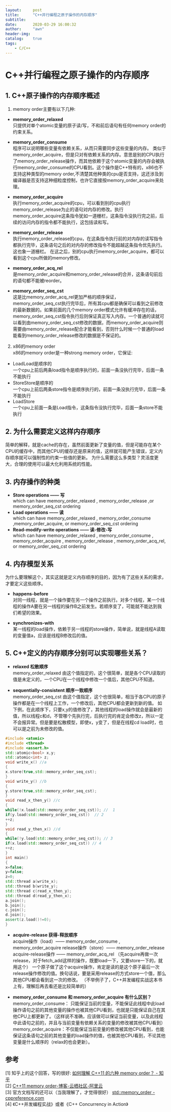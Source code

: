 ```yaml
---
layout:     post
title:      "C++并行编程之原子操作的内存顺序"
subtitle:
date:       2020-03-29 16:00:32
author:     "awn"
header-img: 
catalog:    true
tags:
    - C/C++ 
---
```

# C++并行编程之原子操作的内存顺序

## 1. C++原子操作的内存顺序概述
1.  memory order主要有以下几种:
- **memory_order_relaxed**  
只提供对单个atomic变量的原子读/写，不和前后语句有任何memory order的约束关系。

- **memory_order_consume**  
程序可以说明哪些变量有依赖关系，从而只需要同步这些变量的内存。
类似于memory_order_acquire，但是只对有依赖关系的内存。意思是别的CPU执行了memory_order_release操作，而其他依赖于这个atomic变量的内存会被执行memory_order_consume的CPU看到。这个操作是C++特有的，x86也不支持这种类型的memory order,不清楚其他种类的cpu是否支持，这还涉及到编译器是否支持这种细粒度控制，也许它直接按memory_order_acquire来处理。

- **memory_order_acquire**  
执行memory_order_acquire的cpu，可以看到别的cpu执行memory_order_release为止的语句对内存的修改。执行memory_order_acquire这条指令犹如一道栅栏，这条指令没执行完之前，后续的访问内存的指令都不能执行，这包括读和写。

- **memory_order_release**  
执行memory_order_release的cpu，在这条指令执行前的对内存的读写指令都执行完毕，这条语句之后的对内存的修改指令不能超越这条指令优先执行。这也象一道栅栏。
在这之后，别的cpu执行memory_order_acquire，都可以看到这个cpu所做的memory修改。

- **memory_order_acq_rel**  
是memory_order_acquire和memory_order_release的合并，这条语句前后的语句都不能被reorder。

- **memory_order_seq_cst**  
这是比memory_order_acq_rel更加严格的顺序保证，memory_order_seq_cst执行完毕后，所有其cpu都是确保可以看到之前修改的最新数据的。如果前面的几个memory order模式允许有缓冲存在的话，memory_order_seq_cst指令执行后则保证真正写入内存。一个普通的读就可以看到由memory\_order\_seq\_cst修改的数据，而memory\_order\_acquire则需要由memory\_order\_release配合才能看到，否则什么时候一个普通的load能看到memory\_order\_release修改的数据是不保证的。

2. x86的memory order  
x86的memory order是一种strong memory order，它保证:
- LoadLoad是顺序的  
一个cpu上前后两条load指令是顺序执行的，前面一条没执行完毕，后面一条不能执行
- StoreStore是顺序的  
一个cpu上前后两条store指令是顺序执行的，前面一条没执行完毕，后面一条不能执行
- LoadStore  
一个cpu上前面一条是Load指令，这条指令没执行完毕，后面一条store不能执行

## 2. 为什么需要定义这样内存顺序
简单的解释，就是cache的存在，虽然前面更新了变量的值，但是可能存在某个CPU的缓存中，而其他CPU的缓存还是原来的值，这样就可能产生错误，定义内存顺序就可以强制性的约束一些值的更新。
为什么需要这么多类型？灵活度更大，合理的使用可以最大化利用系统的性能。

## 3. 内存操作的种类
- **Store operations —— 写**  
which can have  memory_order_relaxed ,  memory_order_release ,or  memory_order_seq_cst ordering
- **Load operations —— 读**  
which can have  memory_order_relaxed ,  memory_order_consume ,memory_order_acquire, or  memory_order_seq_cst ordering
- **Read-modify-write operations —— 读-修改-写**  
which can have  memory_order_relaxed ,  memory_order_consume ,  memory_order_acquire ,  memory_order_release ,  memory_order_acq_rel, or  memory_order_seq_cst ordering

## 4. 内存模型关系
为什么要理解这个，其实这就是定义内存顺序的目的，因为有了这些关系的需求，才要定义这些顺序。

- **happens-before**  
对同一线程，就是一个操作要在另一个操作之前执行。对多个线程，某一个线程的操作A要在另一线程的操作B之前发生。若顺序变了，可能就不能达到我们希望的效果。

- **synchronizes-with**  
某一线程的load操作，依赖于另一线程的store操作，简单说，就是线程A读取的变量值a，应该是线程B修改后的值。

## 5. C++定义的内存顺序分别可以实现哪些关系？
- **relaxed 松散顺序**  
memory_order_relaxed 由这个值指定的，这个很简单，就是各个CPU读取的值是未定义的，一个CPU在一个线程中修改一个值后，其他CPU不知道。

- **sequentially-consistent 顺序一致顺序**  
memory_order_seq_cst 由这个值指定，这个也很简单，相当于各CPU的原子操作都是在一个线程上工作，一个修改后，其他CPU都会更新到新的值。
如下例，在此顺序下，只要x,y的值修改了，其他线程的load操作就会是最新的值，所以线程c和d，不管哪个先执行完，后执行完的肯定会修改z，所以一定不会报异常。但是要是松散模型，即使x，y变了，但是在线程cd load时，也可以是之前为未修改的值。

```c++
#include <atomic>
#include <thread>
#include <assert.h>
std::atomic<bool> x,y;
std::atomic<int> z;
void write_x() //a
{
x.store(true,std::memory_order_seq_cst);
}
void write_y() //b
{
y.store(true,std::memory_order_seq_cst);
}
void read_x_then_y() //c
{
while(!x.load(std::memory_order_seq_cst)); //  1
if(y.load(std::memory_order_seq_cst))  // 2
++z;
}
void read_y_then_x() //d
{
while(!y.load(std::memory_order_seq_cst)); // 3
if(x.load(std::memory_order_seq_cst)) // 4
++z;
}
int main()
{
x=false;
y=false;
z=0;
std::thread a(write_x);
std::thread b(write_y);
std::thread c(read_x_then_y);
std::thread d(read_y_then_x);
a.join();
b.join();
c.join();
d.join();
assert(z.load()!=0);
}
```


- **acquire-release 获得-释放顺序**  
acquire操作（load）—— memory_order_consume ,  memory_order_acquire 
release操作（store）—— memory_order_release 
acquire-release操作 —— memory_order_acq_rel （先acquire再做一次release，对于fetch_add这样的操作，既要load一下，又要store一下的，就用这个）
一个原子做了这个acquire操作，肯定是读的是这个原子最后一次release操作修改的值。换句话说，要是采用release的方式store一个值，那么其他CPU都会看到这一次的修改。
（不举例子了，C++并发编程实战这本书上有，理解后再去看还是比较简单的）


- **memory_order_consume 和 memory_order_acquire 有什么区别？**  
memory_order_consume： 只能保证当前的变量，不能保证此线程中此load操作语句之前的其他变量的操作也被其他CPU看到，也就是只能保证自己在其他CPU上都更新了。（这样说不准确，应该做可以保证当前变量，以及此线程中此语句之前的，并且与当前变量有依赖关系的变量的修改被其他CPU看到）
memory_order_acquire：不仅能保证当前变量的修改被其他CPU看到，也能保证这条语句之前的其他变量的load操作的值，也被其他CPU看到，不论其他变量是什么顺序的（relax的也会更新）。



## 参考
[1] 知乎上的这个回答，写的很好:  [如何理解 C++11 的六种 memory order？ - 知乎](https://www.zhihu.com/question/24301047/answer/83422523)  
[2] [C++11 memory order-博客-云栖社区-阿里云](https://yq.aliyun.com/articles/178989)  
[3] 官方文档写的还可以（当我理解了，才觉得很好） [std::memory_order - cppreference.com](https://en.cppreference.com/w/cpp/atomic/memory_order)  
[4] 《C++并发编程实战》或者《C++ Concurrency in Action》  